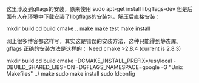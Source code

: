 这里涉及到gflags的安装，原来使用 sudo apt-get install libgflags-dev 
但是后面有人在环境中下载安装了libgflags的安装包，解压后直接安装： 

mkdir build 
cd build 
cmake .. 
make 
make test 
make install 

网上很多博客都这样写，其实这是错误的安装方法，这种只能得到静态库。 
gflags 正确的安装方法是这样的： 
Need cmake >2.8.4 (current is 2.8.3)

mkdir build 
cd build 
cmake -DCMAKE_INSTALL_PREFIX=/usr/local -DBUILD_SHARED_LIBS=ON -DGFLAGS_NAMESPACE=google -G "Unix Makefiles" ../ 
make
sudo make install 
sudo ldconfig 
